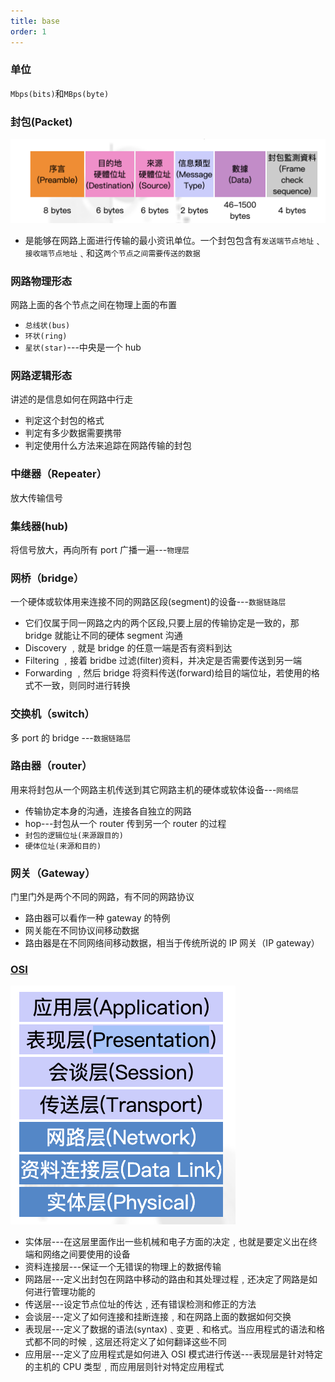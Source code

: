 ```yaml
---
title: base
order: 1
---
```


### 单位

`Mbps(bits)`和`MBps(byte)`

### 封包(Packet)

![frame](../assets/network/frame.png)

- 是能够在网路上面进行传输的最小资讯单位。一个封包包含有`发送端节点地址`﹑`接收端节点地址`﹑和这`两个节点之间需要传送的数据`

### 网路物理形态

网路上面的各个节点之间在物理上面的布置

- `总线状(bus)`
- `环状(ring)`
- `星状(star)`---中央是一个 hub

### 网路逻辑形态

讲述的是信息如何在网路中行走

- 判定这个封包的格式
- 判定有多少数据需要携带
- 判定使用什么方法来追踪在网路传输的封包

### 中继器（Repeater）

放大传输信号

### 集线器(hub)

将信号放大，再向所有 port 广播一遍---`物理层`

### 网桥（bridge）

一个硬体或软体用来连接不同的网路区段(segment)的设备---`数据链路层`

- 它们仅属于同一网路之内的两个区段,只要上层的传输协定是一致的，那 bridge 就能让不同的硬体 segment 沟通
- Discovery ﹐就是 bridge 的任意一端是否有资料到达
- Filtering ﹐接着 bridbe 过滤(filter)资料，并决定是否需要传送到另一端
- Forwarding ﹐然后 bridge 将资料传送(forward)给目的端位址，若使用的格式不一致，则同时进行转换

### 交换机（switch）

多 port 的 bridge ---`数据链路层`

### 路由器（router）

用来将封包从一个网路主机传送到其它网路主机的硬体或软体设备---`网络层`

- 传输协定本身的沟通，连接各自独立的网路
- hop---封包从一个 router 传到另一个 router 的过程
- `封包的逻辑位址(来源跟目的)`
- `硬体位址(来源和目的)`

### 网关（Gateway）

门里门外是两个不同的网路，有不同的网路协议

- 路由器可以看作一种 gateway 的特例
- 网关能在不同协议间移动数据
- 路由器是在不同网络间移动数据，相当于传统所说的 IP 网关（IP gateway）

### [OSI](http://www.study-area.org/network/network_ip_model.htm)

![osi](../assets/network/osi.png)

- 实体层---在这层里面作出一些机械和电子方面的决定﹐也就是要定义出在终端和网络之间要使用的设备
- 资料连接层---保证一个无错误的物理上的数据传输
- 网路层---定义出封包在网路中移动的路由和其处理过程﹐还决定了网路是如何进行管理功能的
- 传送层---设定节点位址的传达﹐还有错误检测和修正的方法
- 会谈层---定义了如何连接和挂断连接﹐和在网路上面的数据如何交换
- 表现层---定义了数据的语法(syntax)﹑变更﹑和格式。当应用程式的语法和格式都不同的时候﹐这层还将定义了如何翻译这些不同
- 应用层---定义了应用程式是如何进入 OSI 模式进行传送---表现层是针对特定的主机的 CPU 类型﹐而应用层则针对特定应用程式
